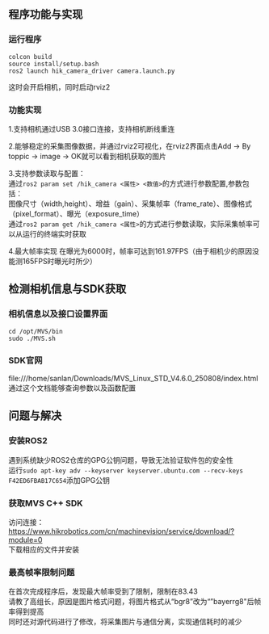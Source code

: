 ## 程序功能与实现
### 运行程序
```
colcon build
source install/setup.bash
ros2 launch hik_camera_driver camera.launch.py
```
这时会开启相机，同时启动rviz2   

### 功能实现
1.支持相机通过USB 3.0接口连接，支持相机断线重连

2.能够稳定的采集图像数据，并通过rviz2可视化，在rviz2界面点击Add -> By toppic -> image -> OK就可以看到相机获取的图片

3.支持参数读取与配置：  
通过`ros2 param set /hik_camera <属性> <数值>`的方式进行参数配置,参数包括：  
图像尺寸（width,height）、增益（gain）、采集帧率（frame_rate）、图像格式（pixel_format）、曝光（exposure_time）  
通过`ros2 param get /hik_camera <属性>`的方式进行参数读取，实际采集帧率可以从运行的终端实时获取

4.最大帧率实现
在曝光为6000时，帧率可达到161.97FPS（由于相机少的原因没能测165FPS时曝光时所少）  

## 检测相机信息与SDK获取
### 相机信息以及接口设置界面
```
cd /opt/MVS/bin
sudo ./MVS.sh
```

### SDK官网
file:///home/sanlan/Downloads/MVS_Linux_STD_V4.6.0_250808/index.html
通过这个文档能够查询参数以及函数配置

## 问题与解决
### 安装ROS2
遇到系统缺少ROS2仓库的GPG公钥问题，导致无法验证软件包的安全性  
运行`sudo apt-key adv --keyserver keyserver.ubuntu.com --recv-keys F42ED6FBAB17C654`添加GPG公钥

### 获取MVS C++ SDK
访问连接：https://www.hikrobotics.com/cn/machinevision/service/download/?module=0  
下载相应的文件并安装

### 最高帧率限制问题
在首次完成程序后，发现最大帧率受到了限制，限制在83.43  
请教了高组长，原因是图片格式问题，将图片格式从“bgr8”改为“”bayerrg8"后帧率得到提高  
同时还对源代码进行了修改，将采集图片与通信分离，实现通信耗时的减少